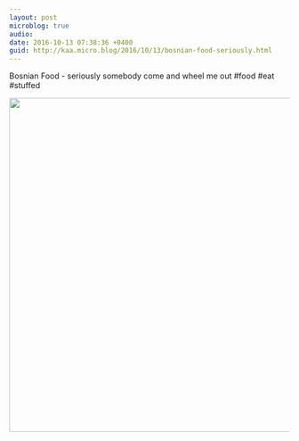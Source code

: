 ```yaml
---
layout: post
microblog: true
audio: 
date: 2016-10-13 07:38:36 +0400
guid: http://kaa.micro.blog/2016/10/13/bosnian-food-seriously.html
---
```

Bosnian Food - seriously somebody come and wheel me out #food #eat #stuffed

<img src="https://micro.kaa.bz/uploads/2018/10b36546d1.jpg" width="600" height="600" />

